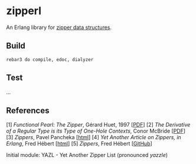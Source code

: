 # zipperl

An Erlang library for [zipper data structures](http://en.wikipedia.org/wiki/Zipper_%28data_structure%29).

## Build

`rebar3 do compile, edoc, dialyzer`

## Test

...

## References

\[1\] _Functional Pearl: The Zipper_, Gérard Huet, 1997 \[[PDF](http://yquem.inria.fr/~huet/PUBLIC/zip.pdf)\]
\[2\] _The Derivative of a Regular Type is its Type of One-Hole Contexts_, Conor McBride \[[PDF](http://strictlypositive.org/diff.pdf)\]
\[3\] _Zippers_, Pavel Pancheka \[[html](https://pavpanchekha.com/blog/zippers/huet.html)\]
\[4\] _Yet Another Article on Zippers, in Erlang_, Fred Hébert \[[html](http://ferd.ca/yet-another-article-on-zippers.html)\]
\[5\] _Zippers_, Fred Hébert \[[GitHub](https://github.com/ferd/zippers)\]

Initial module: YAZL - Yet Another Zipper List (pronounced _yazzle_)



